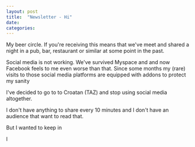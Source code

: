 ```yaml
---
layout: post
title:  "Newsletter - Hi"
date:   
categories:
---
```



My beer circle. If you're receiving this means that we've meet and shared a night in a pub, bar, restaurant or similar at some point in the past.

Social media is not working. We've survived Myspace and and now Facebook feels to me even worse than that. Since some months my (rare) visits to those social media platforms are equipped with addons to protect my sanity

I've decided to go to to Croatan (TAZ) and stop using social media altogether.

I don't have anything to share every 10 minutes and I don't have an audience that want to read that.

But I wanted to keep in

I
